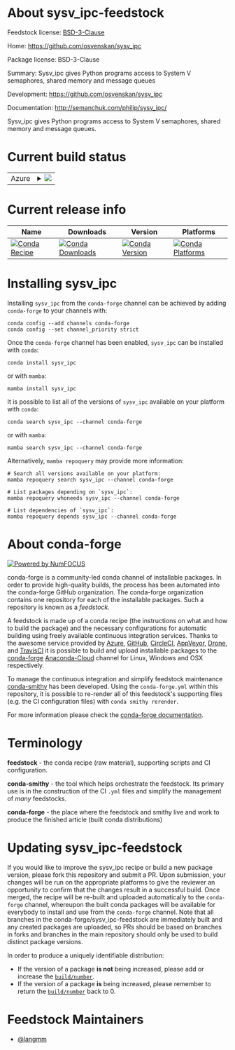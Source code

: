 About sysv_ipc-feedstock
========================

Feedstock license: [BSD-3-Clause](https://github.com/conda-forge/sysv_ipc-feedstock/blob/main/LICENSE.txt)

Home: https://github.com/osvenskan/sysv_ipc

Package license: BSD-3-Clause

Summary: Sysv_ipc gives Python programs access to System V semaphores, shared memory and message queues

Development: https://github.com/osvenskan/sysv_ipc

Documentation: http://semanchuk.com/philip/sysv_ipc/

Sysv_ipc gives Python programs access to System V semaphores, shared memory
and message queues.


Current build status
====================


<table>
    
  <tr>
    <td>Azure</td>
    <td>
      <details>
        <summary>
          <a href="https://dev.azure.com/conda-forge/feedstock-builds/_build/latest?definitionId=1987&branchName=main">
            <img src="https://dev.azure.com/conda-forge/feedstock-builds/_apis/build/status/sysv_ipc-feedstock?branchName=main">
          </a>
        </summary>
        <table>
          <thead><tr><th>Variant</th><th>Status</th></tr></thead>
          <tbody><tr>
              <td>linux_64_python3.10.____cpython</td>
              <td>
                <a href="https://dev.azure.com/conda-forge/feedstock-builds/_build/latest?definitionId=1987&branchName=main">
                  <img src="https://dev.azure.com/conda-forge/feedstock-builds/_apis/build/status/sysv_ipc-feedstock?branchName=main&jobName=linux&configuration=linux%20linux_64_python3.10.____cpython" alt="variant">
                </a>
              </td>
            </tr><tr>
              <td>linux_64_python3.11.____cpython</td>
              <td>
                <a href="https://dev.azure.com/conda-forge/feedstock-builds/_build/latest?definitionId=1987&branchName=main">
                  <img src="https://dev.azure.com/conda-forge/feedstock-builds/_apis/build/status/sysv_ipc-feedstock?branchName=main&jobName=linux&configuration=linux%20linux_64_python3.11.____cpython" alt="variant">
                </a>
              </td>
            </tr><tr>
              <td>linux_64_python3.8.____73_pypy</td>
              <td>
                <a href="https://dev.azure.com/conda-forge/feedstock-builds/_build/latest?definitionId=1987&branchName=main">
                  <img src="https://dev.azure.com/conda-forge/feedstock-builds/_apis/build/status/sysv_ipc-feedstock?branchName=main&jobName=linux&configuration=linux%20linux_64_python3.8.____73_pypy" alt="variant">
                </a>
              </td>
            </tr><tr>
              <td>linux_64_python3.8.____cpython</td>
              <td>
                <a href="https://dev.azure.com/conda-forge/feedstock-builds/_build/latest?definitionId=1987&branchName=main">
                  <img src="https://dev.azure.com/conda-forge/feedstock-builds/_apis/build/status/sysv_ipc-feedstock?branchName=main&jobName=linux&configuration=linux%20linux_64_python3.8.____cpython" alt="variant">
                </a>
              </td>
            </tr><tr>
              <td>linux_64_python3.9.____73_pypy</td>
              <td>
                <a href="https://dev.azure.com/conda-forge/feedstock-builds/_build/latest?definitionId=1987&branchName=main">
                  <img src="https://dev.azure.com/conda-forge/feedstock-builds/_apis/build/status/sysv_ipc-feedstock?branchName=main&jobName=linux&configuration=linux%20linux_64_python3.9.____73_pypy" alt="variant">
                </a>
              </td>
            </tr><tr>
              <td>linux_64_python3.9.____cpython</td>
              <td>
                <a href="https://dev.azure.com/conda-forge/feedstock-builds/_build/latest?definitionId=1987&branchName=main">
                  <img src="https://dev.azure.com/conda-forge/feedstock-builds/_apis/build/status/sysv_ipc-feedstock?branchName=main&jobName=linux&configuration=linux%20linux_64_python3.9.____cpython" alt="variant">
                </a>
              </td>
            </tr><tr>
              <td>linux_aarch64_python3.10.____cpython</td>
              <td>
                <a href="https://dev.azure.com/conda-forge/feedstock-builds/_build/latest?definitionId=1987&branchName=main">
                  <img src="https://dev.azure.com/conda-forge/feedstock-builds/_apis/build/status/sysv_ipc-feedstock?branchName=main&jobName=linux&configuration=linux%20linux_aarch64_python3.10.____cpython" alt="variant">
                </a>
              </td>
            </tr><tr>
              <td>linux_aarch64_python3.11.____cpython</td>
              <td>
                <a href="https://dev.azure.com/conda-forge/feedstock-builds/_build/latest?definitionId=1987&branchName=main">
                  <img src="https://dev.azure.com/conda-forge/feedstock-builds/_apis/build/status/sysv_ipc-feedstock?branchName=main&jobName=linux&configuration=linux%20linux_aarch64_python3.11.____cpython" alt="variant">
                </a>
              </td>
            </tr><tr>
              <td>linux_aarch64_python3.8.____73_pypy</td>
              <td>
                <a href="https://dev.azure.com/conda-forge/feedstock-builds/_build/latest?definitionId=1987&branchName=main">
                  <img src="https://dev.azure.com/conda-forge/feedstock-builds/_apis/build/status/sysv_ipc-feedstock?branchName=main&jobName=linux&configuration=linux%20linux_aarch64_python3.8.____73_pypy" alt="variant">
                </a>
              </td>
            </tr><tr>
              <td>linux_aarch64_python3.8.____cpython</td>
              <td>
                <a href="https://dev.azure.com/conda-forge/feedstock-builds/_build/latest?definitionId=1987&branchName=main">
                  <img src="https://dev.azure.com/conda-forge/feedstock-builds/_apis/build/status/sysv_ipc-feedstock?branchName=main&jobName=linux&configuration=linux%20linux_aarch64_python3.8.____cpython" alt="variant">
                </a>
              </td>
            </tr><tr>
              <td>linux_aarch64_python3.9.____73_pypy</td>
              <td>
                <a href="https://dev.azure.com/conda-forge/feedstock-builds/_build/latest?definitionId=1987&branchName=main">
                  <img src="https://dev.azure.com/conda-forge/feedstock-builds/_apis/build/status/sysv_ipc-feedstock?branchName=main&jobName=linux&configuration=linux%20linux_aarch64_python3.9.____73_pypy" alt="variant">
                </a>
              </td>
            </tr><tr>
              <td>linux_aarch64_python3.9.____cpython</td>
              <td>
                <a href="https://dev.azure.com/conda-forge/feedstock-builds/_build/latest?definitionId=1987&branchName=main">
                  <img src="https://dev.azure.com/conda-forge/feedstock-builds/_apis/build/status/sysv_ipc-feedstock?branchName=main&jobName=linux&configuration=linux%20linux_aarch64_python3.9.____cpython" alt="variant">
                </a>
              </td>
            </tr><tr>
              <td>linux_ppc64le_python3.10.____cpython</td>
              <td>
                <a href="https://dev.azure.com/conda-forge/feedstock-builds/_build/latest?definitionId=1987&branchName=main">
                  <img src="https://dev.azure.com/conda-forge/feedstock-builds/_apis/build/status/sysv_ipc-feedstock?branchName=main&jobName=linux&configuration=linux%20linux_ppc64le_python3.10.____cpython" alt="variant">
                </a>
              </td>
            </tr><tr>
              <td>linux_ppc64le_python3.11.____cpython</td>
              <td>
                <a href="https://dev.azure.com/conda-forge/feedstock-builds/_build/latest?definitionId=1987&branchName=main">
                  <img src="https://dev.azure.com/conda-forge/feedstock-builds/_apis/build/status/sysv_ipc-feedstock?branchName=main&jobName=linux&configuration=linux%20linux_ppc64le_python3.11.____cpython" alt="variant">
                </a>
              </td>
            </tr><tr>
              <td>linux_ppc64le_python3.8.____73_pypy</td>
              <td>
                <a href="https://dev.azure.com/conda-forge/feedstock-builds/_build/latest?definitionId=1987&branchName=main">
                  <img src="https://dev.azure.com/conda-forge/feedstock-builds/_apis/build/status/sysv_ipc-feedstock?branchName=main&jobName=linux&configuration=linux%20linux_ppc64le_python3.8.____73_pypy" alt="variant">
                </a>
              </td>
            </tr><tr>
              <td>linux_ppc64le_python3.8.____cpython</td>
              <td>
                <a href="https://dev.azure.com/conda-forge/feedstock-builds/_build/latest?definitionId=1987&branchName=main">
                  <img src="https://dev.azure.com/conda-forge/feedstock-builds/_apis/build/status/sysv_ipc-feedstock?branchName=main&jobName=linux&configuration=linux%20linux_ppc64le_python3.8.____cpython" alt="variant">
                </a>
              </td>
            </tr><tr>
              <td>linux_ppc64le_python3.9.____73_pypy</td>
              <td>
                <a href="https://dev.azure.com/conda-forge/feedstock-builds/_build/latest?definitionId=1987&branchName=main">
                  <img src="https://dev.azure.com/conda-forge/feedstock-builds/_apis/build/status/sysv_ipc-feedstock?branchName=main&jobName=linux&configuration=linux%20linux_ppc64le_python3.9.____73_pypy" alt="variant">
                </a>
              </td>
            </tr><tr>
              <td>linux_ppc64le_python3.9.____cpython</td>
              <td>
                <a href="https://dev.azure.com/conda-forge/feedstock-builds/_build/latest?definitionId=1987&branchName=main">
                  <img src="https://dev.azure.com/conda-forge/feedstock-builds/_apis/build/status/sysv_ipc-feedstock?branchName=main&jobName=linux&configuration=linux%20linux_ppc64le_python3.9.____cpython" alt="variant">
                </a>
              </td>
            </tr><tr>
              <td>osx_64_python3.10.____cpython</td>
              <td>
                <a href="https://dev.azure.com/conda-forge/feedstock-builds/_build/latest?definitionId=1987&branchName=main">
                  <img src="https://dev.azure.com/conda-forge/feedstock-builds/_apis/build/status/sysv_ipc-feedstock?branchName=main&jobName=osx&configuration=osx%20osx_64_python3.10.____cpython" alt="variant">
                </a>
              </td>
            </tr><tr>
              <td>osx_64_python3.11.____cpython</td>
              <td>
                <a href="https://dev.azure.com/conda-forge/feedstock-builds/_build/latest?definitionId=1987&branchName=main">
                  <img src="https://dev.azure.com/conda-forge/feedstock-builds/_apis/build/status/sysv_ipc-feedstock?branchName=main&jobName=osx&configuration=osx%20osx_64_python3.11.____cpython" alt="variant">
                </a>
              </td>
            </tr><tr>
              <td>osx_64_python3.8.____73_pypy</td>
              <td>
                <a href="https://dev.azure.com/conda-forge/feedstock-builds/_build/latest?definitionId=1987&branchName=main">
                  <img src="https://dev.azure.com/conda-forge/feedstock-builds/_apis/build/status/sysv_ipc-feedstock?branchName=main&jobName=osx&configuration=osx%20osx_64_python3.8.____73_pypy" alt="variant">
                </a>
              </td>
            </tr><tr>
              <td>osx_64_python3.8.____cpython</td>
              <td>
                <a href="https://dev.azure.com/conda-forge/feedstock-builds/_build/latest?definitionId=1987&branchName=main">
                  <img src="https://dev.azure.com/conda-forge/feedstock-builds/_apis/build/status/sysv_ipc-feedstock?branchName=main&jobName=osx&configuration=osx%20osx_64_python3.8.____cpython" alt="variant">
                </a>
              </td>
            </tr><tr>
              <td>osx_64_python3.9.____73_pypy</td>
              <td>
                <a href="https://dev.azure.com/conda-forge/feedstock-builds/_build/latest?definitionId=1987&branchName=main">
                  <img src="https://dev.azure.com/conda-forge/feedstock-builds/_apis/build/status/sysv_ipc-feedstock?branchName=main&jobName=osx&configuration=osx%20osx_64_python3.9.____73_pypy" alt="variant">
                </a>
              </td>
            </tr><tr>
              <td>osx_64_python3.9.____cpython</td>
              <td>
                <a href="https://dev.azure.com/conda-forge/feedstock-builds/_build/latest?definitionId=1987&branchName=main">
                  <img src="https://dev.azure.com/conda-forge/feedstock-builds/_apis/build/status/sysv_ipc-feedstock?branchName=main&jobName=osx&configuration=osx%20osx_64_python3.9.____cpython" alt="variant">
                </a>
              </td>
            </tr><tr>
              <td>osx_arm64_python3.10.____cpython</td>
              <td>
                <a href="https://dev.azure.com/conda-forge/feedstock-builds/_build/latest?definitionId=1987&branchName=main">
                  <img src="https://dev.azure.com/conda-forge/feedstock-builds/_apis/build/status/sysv_ipc-feedstock?branchName=main&jobName=osx&configuration=osx%20osx_arm64_python3.10.____cpython" alt="variant">
                </a>
              </td>
            </tr><tr>
              <td>osx_arm64_python3.11.____cpython</td>
              <td>
                <a href="https://dev.azure.com/conda-forge/feedstock-builds/_build/latest?definitionId=1987&branchName=main">
                  <img src="https://dev.azure.com/conda-forge/feedstock-builds/_apis/build/status/sysv_ipc-feedstock?branchName=main&jobName=osx&configuration=osx%20osx_arm64_python3.11.____cpython" alt="variant">
                </a>
              </td>
            </tr><tr>
              <td>osx_arm64_python3.8.____cpython</td>
              <td>
                <a href="https://dev.azure.com/conda-forge/feedstock-builds/_build/latest?definitionId=1987&branchName=main">
                  <img src="https://dev.azure.com/conda-forge/feedstock-builds/_apis/build/status/sysv_ipc-feedstock?branchName=main&jobName=osx&configuration=osx%20osx_arm64_python3.8.____cpython" alt="variant">
                </a>
              </td>
            </tr><tr>
              <td>osx_arm64_python3.9.____cpython</td>
              <td>
                <a href="https://dev.azure.com/conda-forge/feedstock-builds/_build/latest?definitionId=1987&branchName=main">
                  <img src="https://dev.azure.com/conda-forge/feedstock-builds/_apis/build/status/sysv_ipc-feedstock?branchName=main&jobName=osx&configuration=osx%20osx_arm64_python3.9.____cpython" alt="variant">
                </a>
              </td>
            </tr>
          </tbody>
        </table>
      </details>
    </td>
  </tr>
</table>

Current release info
====================

| Name | Downloads | Version | Platforms |
| --- | --- | --- | --- |
| [![Conda Recipe](https://img.shields.io/badge/recipe-sysv_ipc-green.svg)](https://anaconda.org/conda-forge/sysv_ipc) | [![Conda Downloads](https://img.shields.io/conda/dn/conda-forge/sysv_ipc.svg)](https://anaconda.org/conda-forge/sysv_ipc) | [![Conda Version](https://img.shields.io/conda/vn/conda-forge/sysv_ipc.svg)](https://anaconda.org/conda-forge/sysv_ipc) | [![Conda Platforms](https://img.shields.io/conda/pn/conda-forge/sysv_ipc.svg)](https://anaconda.org/conda-forge/sysv_ipc) |

Installing sysv_ipc
===================

Installing `sysv_ipc` from the `conda-forge` channel can be achieved by adding `conda-forge` to your channels with:

```
conda config --add channels conda-forge
conda config --set channel_priority strict
```

Once the `conda-forge` channel has been enabled, `sysv_ipc` can be installed with `conda`:

```
conda install sysv_ipc
```

or with `mamba`:

```
mamba install sysv_ipc
```

It is possible to list all of the versions of `sysv_ipc` available on your platform with `conda`:

```
conda search sysv_ipc --channel conda-forge
```

or with `mamba`:

```
mamba search sysv_ipc --channel conda-forge
```

Alternatively, `mamba repoquery` may provide more information:

```
# Search all versions available on your platform:
mamba repoquery search sysv_ipc --channel conda-forge

# List packages depending on `sysv_ipc`:
mamba repoquery whoneeds sysv_ipc --channel conda-forge

# List dependencies of `sysv_ipc`:
mamba repoquery depends sysv_ipc --channel conda-forge
```


About conda-forge
=================

[![Powered by
NumFOCUS](https://img.shields.io/badge/powered%20by-NumFOCUS-orange.svg?style=flat&colorA=E1523D&colorB=007D8A)](https://numfocus.org)

conda-forge is a community-led conda channel of installable packages.
In order to provide high-quality builds, the process has been automated into the
conda-forge GitHub organization. The conda-forge organization contains one repository
for each of the installable packages. Such a repository is known as a *feedstock*.

A feedstock is made up of a conda recipe (the instructions on what and how to build
the package) and the necessary configurations for automatic building using freely
available continuous integration services. Thanks to the awesome service provided by
[Azure](https://azure.microsoft.com/en-us/services/devops/), [GitHub](https://github.com/),
[CircleCI](https://circleci.com/), [AppVeyor](https://www.appveyor.com/),
[Drone](https://cloud.drone.io/welcome), and [TravisCI](https://travis-ci.com/)
it is possible to build and upload installable packages to the
[conda-forge](https://anaconda.org/conda-forge) [Anaconda-Cloud](https://anaconda.org/)
channel for Linux, Windows and OSX respectively.

To manage the continuous integration and simplify feedstock maintenance
[conda-smithy](https://github.com/conda-forge/conda-smithy) has been developed.
Using the ``conda-forge.yml`` within this repository, it is possible to re-render all of
this feedstock's supporting files (e.g. the CI configuration files) with ``conda smithy rerender``.

For more information please check the [conda-forge documentation](https://conda-forge.org/docs/).

Terminology
===========

**feedstock** - the conda recipe (raw material), supporting scripts and CI configuration.

**conda-smithy** - the tool which helps orchestrate the feedstock.
                   Its primary use is in the construction of the CI ``.yml`` files
                   and simplify the management of *many* feedstocks.

**conda-forge** - the place where the feedstock and smithy live and work to
                  produce the finished article (built conda distributions)


Updating sysv_ipc-feedstock
===========================

If you would like to improve the sysv_ipc recipe or build a new
package version, please fork this repository and submit a PR. Upon submission,
your changes will be run on the appropriate platforms to give the reviewer an
opportunity to confirm that the changes result in a successful build. Once
merged, the recipe will be re-built and uploaded automatically to the
`conda-forge` channel, whereupon the built conda packages will be available for
everybody to install and use from the `conda-forge` channel.
Note that all branches in the conda-forge/sysv_ipc-feedstock are
immediately built and any created packages are uploaded, so PRs should be based
on branches in forks and branches in the main repository should only be used to
build distinct package versions.

In order to produce a uniquely identifiable distribution:
 * If the version of a package **is not** being increased, please add or increase
   the [``build/number``](https://docs.conda.io/projects/conda-build/en/latest/resources/define-metadata.html#build-number-and-string).
 * If the version of a package **is** being increased, please remember to return
   the [``build/number``](https://docs.conda.io/projects/conda-build/en/latest/resources/define-metadata.html#build-number-and-string)
   back to 0.

Feedstock Maintainers
=====================

* [@langmm](https://github.com/langmm/)

